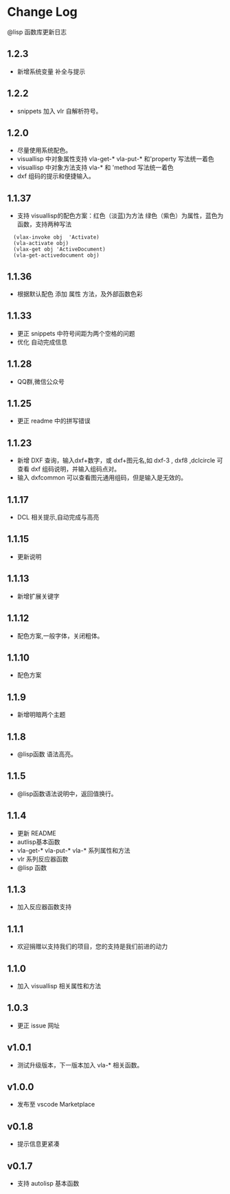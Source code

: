 # Change Log
@lisp 函数库更新日志
## 1.2.3
- 新增系统变量 补全与提示
## 1.2.2
- snippets 加入 vlr 自解析符号。
## 1.2.0
- 尽量使用系统配色。
- visuallisp 中对象属性支持 vla-get-* vla-put-* 和'property 写法统一着色 
- visuallisp 中对象方法支持 vla-* 和 'method 写法统一着色
- dxf 组码的提示和便捷输入。 
## 1.1.37
- 支持 visuallisp的配色方案：红色（淡蓝)为方法 绿色（紫色）为属性，蓝色为函数，支持两种写法
```
  (vlax-invoke obj  'Activate)
  (vla-activate obj)
  (vlax-get obj 'ActiveDocument)
  (vla-get-activedocument obj)
```
## 1.1.36
- 根据默认配色 添加 属性 方法，及外部函数色彩
## 1.1.33
- 更正 snippets 中符号间距为两个空格的问题
- 优化 自动完成信息
## 1.1.28
- QQ群,微信公众号
## 1.1.25
- 更正 readme 中的拼写错误
## 1.1.23
- 新增 DXF 查询，输入dxf+数字，或 dxf+图元名,如 dxf-3 , dxf8 ,dclcircle 可查看 dxf 组码说明，并输入组码点对。
- 输入 dxfcommon 可以查看图元通用组码，但是输入是无效的。
## 1.1.17
- DCL 相关提示,自动完成与高亮
## 1.1.15
- 更新说明
## 1.1.13
- 新增扩展关键字
## 1.1.12
- 配色方案,一般字体，关闭粗体。
## 1.1.10
- 配色方案
## 1.1.9
- 新增明暗两个主题
## 1.1.8 
- @lisp函数 语法高亮。
## 1.1.5
- @lisp函数语法说明中，返回值换行。
## 1.1.4
- 更新 README
- autlisp基本函数
- vla-get-* vla-put-* vla-* 系列属性和方法
- vlr 系列反应器函数
- @lisp 函数
## 1.1.3
- 加入反应器函数支持
## 1.1.1
- 欢迎捐赠以支持我们的项目，您的支持是我们前进的动力
## 1.1.0
- 加入 visuallisp 相关属性和方法
## 1.0.3
- 更正 issue 网址
## v1.0.1
- 测试升级版本，下一版本加入 vla-* 相关函数。
## v1.0.0
- 发布至 vscode Marketplace
## v0.1.8
- 提示信息更紧凑
## v0.1.7
- 支持 autolisp 基本函数

